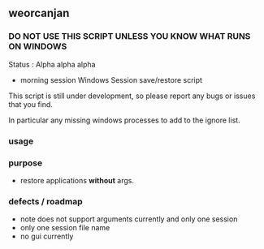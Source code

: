 ## weorcanjan

### DO NOT USE THIS SCRIPT UNLESS YOU KNOW WHAT RUNS ON WINDOWS

Status : Alpha alpha alpha

- morning session Windows Session save/restore script

This script is still under development, so please report any bugs or
issues that you find.

In particular any missing windows processes to add to the ignore list.

### usage

### purpose

- restore applications **without** args.

### defects / roadmap

- note does not support arguments currently and only one session
- only one session file name
- no gui currently
